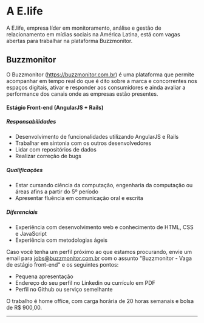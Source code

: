 # A E.life
A E.life, empresa líder em monitoramento, análise e gestão de relacionamento em mídias sociais na América Latina, está com vagas abertas para trabalhar na plataforma Buzzmonitor.

## Buzzmonitor
O Buzzmonitor (https://buzzmonitor.com.br) é uma plataforma que permite acompanhar em tempo real do que é dito sobre a marca e concorrentes nos espaços digitais, ativar e responder aos consumidores e ainda avaliar a performance dos canais onde as empresas estão presentes.

#### Estágio Front-end (AngularJS + Rails)

##### Responsabilidades
* Desenvolvimento de funcionalidades utilizando AngularJS e Rails
* Trabalhar em sintonia com os outros desenvolvedores
* Lidar com repositórios de dados
* Realizar correção de bugs

##### Qualificações
* Estar cursando ciência da computação, engenharia da computação ou áreas afins a partir do 5º período
* Apresentar fluência em comunicação oral e escrita

##### Diferenciais
* Experiência com desenvolvimento web e conhecimento de HTML, CSS e JavaScript
* Experiência com metodologias ágeis

Caso você tenha um perfil próximo ao que estamos procurando, envie um email para jobs@buzzmonitor.com.br com o assunto "Buzzmonitor - Vaga de estágio front-end" e os seguintes pontos:

* Pequena apresentação
* Endereço do seu perfil no Linkedin ou currículo em PDF
* Perfil no Github ou serviço semelhante

O trabalho é home office, com carga horária de 20 horas semanais e bolsa de R$ 900,00.

***
